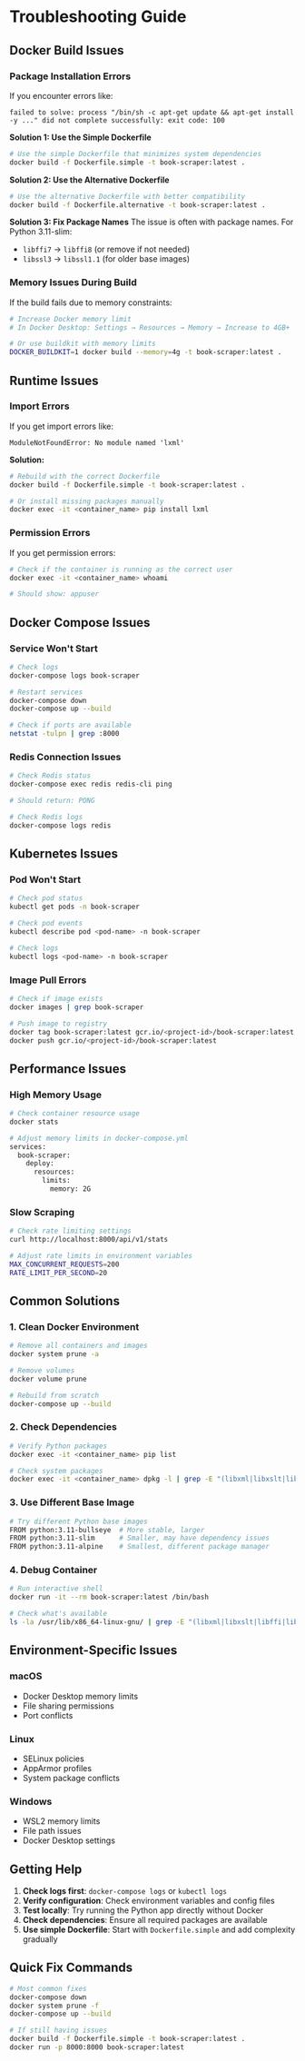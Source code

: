 # Troubleshooting Guide

## Docker Build Issues

### Package Installation Errors

If you encounter errors like:
```
failed to solve: process "/bin/sh -c apt-get update && apt-get install -y ..." did not complete successfully: exit code: 100
```

**Solution 1: Use the Simple Dockerfile**
```bash
# Use the simple Dockerfile that minimizes system dependencies
docker build -f Dockerfile.simple -t book-scraper:latest .
```

**Solution 2: Use the Alternative Dockerfile**
```bash
# Use the alternative Dockerfile with better compatibility
docker build -f Dockerfile.alternative -t book-scraper:latest .
```

**Solution 3: Fix Package Names**
The issue is often with package names. For Python 3.11-slim:
- `libffi7` → `libffi8` (or remove if not needed)
- `libssl3` → `libssl1.1` (for older base images)

### Memory Issues During Build

If the build fails due to memory constraints:
```bash
# Increase Docker memory limit
# In Docker Desktop: Settings → Resources → Memory → Increase to 4GB+

# Or use buildkit with memory limits
DOCKER_BUILDKIT=1 docker build --memory=4g -t book-scraper:latest .
```

## Runtime Issues

### Import Errors

If you get import errors like:
```
ModuleNotFoundError: No module named 'lxml'
```

**Solution:**
```bash
# Rebuild with the correct Dockerfile
docker build -f Dockerfile.simple -t book-scraper:latest .

# Or install missing packages manually
docker exec -it <container_name> pip install lxml
```

### Permission Errors

If you get permission errors:
```bash
# Check if the container is running as the correct user
docker exec -it <container_name> whoami

# Should show: appuser
```

## Docker Compose Issues

### Service Won't Start

```bash
# Check logs
docker-compose logs book-scraper

# Restart services
docker-compose down
docker-compose up --build

# Check if ports are available
netstat -tulpn | grep :8000
```

### Redis Connection Issues

```bash
# Check Redis status
docker-compose exec redis redis-cli ping

# Should return: PONG

# Check Redis logs
docker-compose logs redis
```

## Kubernetes Issues

### Pod Won't Start

```bash
# Check pod status
kubectl get pods -n book-scraper

# Check pod events
kubectl describe pod <pod-name> -n book-scraper

# Check logs
kubectl logs <pod-name> -n book-scraper
```

### Image Pull Errors

```bash
# Check if image exists
docker images | grep book-scraper

# Push image to registry
docker tag book-scraper:latest gcr.io/<project-id>/book-scraper:latest
docker push gcr.io/<project-id>/book-scraper:latest
```

## Performance Issues

### High Memory Usage

```bash
# Check container resource usage
docker stats

# Adjust memory limits in docker-compose.yml
services:
  book-scraper:
    deploy:
      resources:
        limits:
          memory: 2G
```

### Slow Scraping

```bash
# Check rate limiting settings
curl http://localhost:8000/api/v1/stats

# Adjust rate limits in environment variables
MAX_CONCURRENT_REQUESTS=200
RATE_LIMIT_PER_SECOND=20
```

## Common Solutions

### 1. Clean Docker Environment
```bash
# Remove all containers and images
docker system prune -a

# Remove volumes
docker volume prune

# Rebuild from scratch
docker-compose up --build
```

### 2. Check Dependencies
```bash
# Verify Python packages
docker exec -it <container_name> pip list

# Check system packages
docker exec -it <container_name> dpkg -l | grep -E "(libxml|libxslt|libffi|libssl)"
```

### 3. Use Different Base Image
```bash
# Try different Python base images
FROM python:3.11-bullseye  # More stable, larger
FROM python:3.11-slim      # Smaller, may have dependency issues
FROM python:3.11-alpine    # Smallest, different package manager
```

### 4. Debug Container
```bash
# Run interactive shell
docker run -it --rm book-scraper:latest /bin/bash

# Check what's available
ls -la /usr/lib/x86_64-linux-gnu/ | grep -E "(libxml|libxslt|libffi|libssl)"
```

## Environment-Specific Issues

### macOS
- Docker Desktop memory limits
- File sharing permissions
- Port conflicts

### Linux
- SELinux policies
- AppArmor profiles
- System package conflicts

### Windows
- WSL2 memory limits
- File path issues
- Docker Desktop settings

## Getting Help

1. **Check logs first**: `docker-compose logs` or `kubectl logs`
2. **Verify configuration**: Check environment variables and config files
3. **Test locally**: Try running the Python app directly without Docker
4. **Check dependencies**: Ensure all required packages are available
5. **Use simple Dockerfile**: Start with `Dockerfile.simple` and add complexity gradually

## Quick Fix Commands

```bash
# Most common fixes
docker-compose down
docker system prune -f
docker-compose up --build

# If still having issues
docker build -f Dockerfile.simple -t book-scraper:latest .
docker run -p 8000:8000 book-scraper:latest
``` 